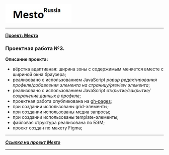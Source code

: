 ![Ссылка на проект Mesto](./images/logo_b.jpg)
****
**[Проект: Место](https://aleksandr-hohlov.github.io/mesto/)**
### Проектная работа №3.

**Описание проекта:**

* вёрстка адаптивная: ширина зоны с содержимым меняется вместе с шириной окна браузера;
* реализовано с использованием JavaScript *popup редактирования профиля/добавления элемента на страницу/preview элемента*;
* реализовано с использованием JavaScript *открытие/закрытие/сохранение данных в профиле*;
* проектная работа опубликована на [gh-pages](https://aleksandr-hohlov.github.io/mesto/);
* при создании использованы grid-элементы;
* при создании использованы медиа запросы;
* при создании использованы template-элементы;
* файловая структура реализована по БЭМ;
* проект создан по макету Figma;


****
***[Ссылка на проект Mesto](https://aleksandr-hohlov.github.io/mesto/)***
****




